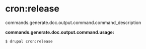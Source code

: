 # cron:release
commands.generate.doc.output.command.command_description

**commands.generate.doc.output.command.usage:**
```
$ drupal cron:release 
```


